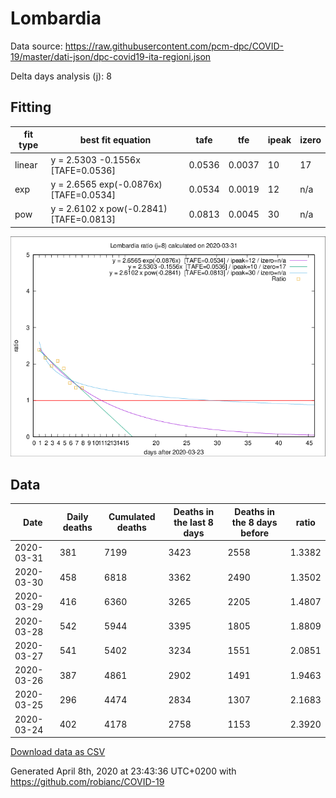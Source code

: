 # Lombardia

Data source: https://raw.githubusercontent.com/pcm-dpc/COVID-19/master/dati-json/dpc-covid19-ita-regioni.json

Delta days analysis (j): 8

## Fitting 
|fit type|best fit equation|tafe|tfe|ipeak|izero|
|-------|-----|--------|------|---|---|
|linear|y = 2.5303 -0.1556x  [TAFE=0.0536]|0.0536|0.0037|10|17|
|exp|y = 2.6565 exp(-0.0876x)  [TAFE=0.0534]|0.0534|0.0019|12|n/a|
|pow|y = 2.6102 x pow(-0.2841)  [TAFE=0.0813]|0.0813|0.0045|30|n/a|

![Plot](COVID-19_lombardia_j8_2020-03-31.png)

## Data
|Date|Daily deaths|Cumulated deaths|Deaths in the last 8 days|Deaths in the 8 days before|ratio|
|----|----------|-----------|-------|--------------------|-----|
|2020-03-31|381|7199|3423|2558|1.3382|
|2020-03-30|458|6818|3362|2490|1.3502|
|2020-03-29|416|6360|3265|2205|1.4807|
|2020-03-28|542|5944|3395|1805|1.8809|
|2020-03-27|541|5402|3234|1551|2.0851|
|2020-03-26|387|4861|2902|1491|1.9463|
|2020-03-25|296|4474|2834|1307|2.1683|
|2020-03-24|402|4178|2758|1153|2.3920|

[Download data as CSV](COVID-19_lombardia_j8_2020-03-31.csv)

Generated April 8th, 2020 at 23:43:36 UTC+0200 with https://github.com/robianc/COVID-19
